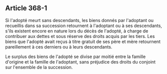 Article 368-1
----
Si l'adopté meurt sans descendants, les biens donnés par l'adoptant ou
recueillis dans sa succession retournent à l'adoptant ou à ses descendants,
s'ils existent encore en nature lors du décès de l'adopté, à charge de
contribuer aux dettes et sous réserve des droits acquis par les tiers. Les biens
que l'adopté avait reçus à titre gratuit de ses père et mère retournent
pareillement à ces derniers ou à leurs descendants.

Le surplus des biens de l'adopté se divise par moitié entre la famille d'origine
et la famille de l'adoptant, sans préjudice des droits du conjoint sur
l'ensemble de la succession.
